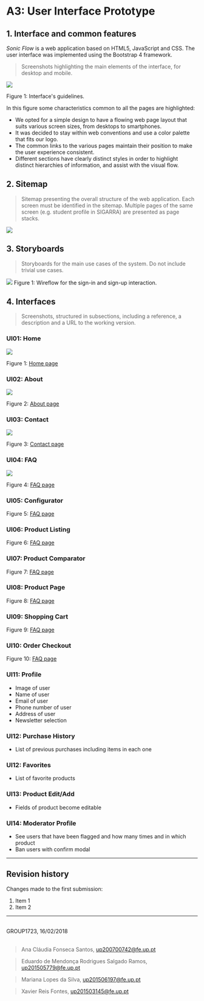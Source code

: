 # A3: User Interface Prototype

## 1. Interface and common features
*Sonic Flow* is a web application based on HTML5, JavaScript and CSS. The user interface was implemented using the Bootstrap 4 framework.

> Screenshots highlighting the main elements of the interface, for desktop and mobile.

![](./Interfaces/Interface_and_common_features.png)

Figure 1: Interface's guidelines. 

In this figure some characteristics common to all the pages are highlighted:
* We opted for a simple design to have a flowing web page layout that suits various screen sizes, from desktops to smartphones.
* It was decided to stay within web conventions and use a color palette that fits our logo.
* The common links to the various pages maintain their position to make the user experience consistent.
* Different sections have clearly distinct styles in order to highlight distinct hierarchies of information, and assist with the visual flow.


## 2. Sitemap

> Sitemap presenting the overall structure of the web application.
> Each screen must be identified in the sitemap.
> Multiple pages of the same screen (e.g. student profile in SIGARRA) are presented as page stacks.

![](./A3_sitemap.png)


## 3. Storyboards

> Storyboards for the main use cases of the system.
> Do not include trivial use cases.

![](./StoryBoards/Wireflow_for_the_sign-in_and_sign-up_interaction.png)
Figure 1: Wireflow for the sign-in and sign-up interaction.

## 4. Interfaces

> Screenshots, structured in subsections, including a reference, a description and a URL to the working version.

### UI01: Home

![](./Interfaces/Home_page.png)

Figure 1: [Home page](https://xfontes42.github.io/lbaw1723/delivery/homepage_visitor.html)

### UI02: About

![](./Interfaces/About_page.png)

Figure 2: [About page](https://xfontes42.github.io/lbaw1723/delivery/aboutpage.html)

### UI03: Contact

![](./Interfaces/Contact_us_page.png)

Figure 3: [Contact page](https://xfontes42.github.io/lbaw1723/delivery/contacts.html)

### UI04: FAQ

![](./Interfaces/FAQ_page.png)

Figure 4: [FAQ page](https://xfontes42.github.io/lbaw1723/delivery/faqpage.html)

### UI05: Configurator

Figure 5: [FAQ page](https://xfontes42.github.io/lbaw1723/delivery/faqpage.html)

### UI06: Product Listing

Figure 6: [FAQ page](https://xfontes42.github.io/lbaw1723/delivery/faqpage.html)

### UI07: Product Comparator

Figure 7: [FAQ page](https://xfontes42.github.io/lbaw1723/delivery/faqpage.html)

### UI08: Product Page

Figure 8: [FAQ page](https://xfontes42.github.io/lbaw1723/delivery/faqpage.html)

### UI09: Shopping Cart

Figure 9: [FAQ page](https://xfontes42.github.io/lbaw1723/delivery/faqpage.html)

### UI10: Order Checkout

Figure 10: [FAQ page](https://xfontes42.github.io/lbaw1723/delivery/faqpage.html)

### UI11: Profile
* Image of user
* Name of user
* Email of user
* Phone number of user
* Address of user
* Newsletter selection

### UI12: Purchase History
* List of previous purchases including items in each one

### UI12: Favorites
* List of favorite products

### UI13: Product Edit/Add
* Fields of product become editable

### UI14: Moderator Profile
* See users that have been flagged and how many times and in which product
* Ban users with confirm modal

***

## Revision history

Changes made to the first submission:
1. Item 1
1. Item 2

***

<br>
GROUP1723, 16/02/2018
<br>
<br>

> Ana Cláudia Fonseca Santos, up200700742@fe.up.pt

> Eduardo de Mendonça Rodrigues Salgado Ramos, up201505779@fe.up.pt

> Mariana Lopes da Silva, up201506197@fe.up.pt

> Xavier Reis Fontes, up201503145@fe.up.pt
